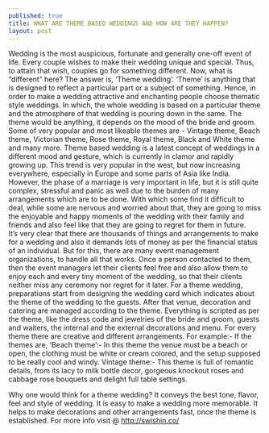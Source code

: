 ```yaml
---
published: true
title: WHAT ARE THEME BASED WEDDINGS AND HOW ARE THEY HAPPEN?
layout: post
---
```

Wedding is the most auspicious, fortunate and generally one-off event of life. Every couple wishes to make their wedding unique and special. Thus, to attain that wish, couples go for something different. Now, what is “different” here?
 The answer is, ‘Theme wedding’. ‘Theme’ is anything that is designed to reflect a particular part or a subject of something. Hence, in order to make a wedding attractive and enchanting people choose thematic style weddings. In which, the whole wedding is based on a particular theme and the atmosphere of that wedding is pouring down in the same. The theme would be anything, it depends on the mood of the bride and groom. Some of very popular and most likeable themes are - Vintage theme, Beach theme, Victorian theme, Rose theme, Royal theme, Black and White theme and many more.
 Theme based wedding is a latest concept of weddings in a different mood and gesture, which is currently in clamor and rapidly growing up. This trend is very popular in the west, but now increasing everywhere, especially in Europe and some parts of Asia like India. However, the phase of a marriage is very important in life, but it is still quite complex, stressful and panic as well due to the burden of many arrangements which are to be done. With which some find it difficult to deal, while some are nervous and worried about that, they are going to miss the enjoyable and happy moments of the wedding with their family and friends and also feel like that they are going to regret for them in future.  
 It’s very clear that there are thousands of things and arrangements to make for a wedding and also it demands lots of money as per the financial status of an individual. But for this, there are many event management organizations, to handle all that works. Once a person contacted to them, then the event managers let their clients feel free and also allow them to enjoy each and every tiny moment of the wedding, so that their clients neither miss any ceremony nor regret for it later. 
For a theme wedding, preparations start from designing the wedding card which indicates about the theme of the wedding to the guests. After that venue, decoration and catering are managed according to the theme. 
Everything is scripted as per the theme, like the dress code and jewelries of the bride and groom, guests and waiters, the internal and the external decorations and menu. For every theme there are creative and different arrangements. 
For example:- If the themes are,
‘Beach theme’:- In this theme the venue must be a beach or open, the clothing must be white or cream colored, and the setup supposed to be really cool and windy. 
Vintage theme:- This theme is full of romantic details, from its lacy to milk bottle decor, gorgeous knockout roses and cabbage rose bouquets and delight full table settings.
 
 Why one would think for a theme wedding?
It conveys the best tone, flavor, feel and style of wedding.
It is easy to make a wedding more memorable.
It helps to make decorations and other arrangements fast, once the theme is established.
For more info visit @ http://swishin.co/


